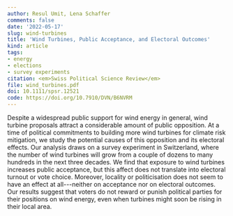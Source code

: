 ```yaml
---
author: Resul Umit, Lena Schaffer
comments: false
date: '2022-05-17'
slug: wind-turbines
title: 'Wind Turbines, Public Acceptance, and Electoral Outcomes'
kind: article
tags:
- energy
- elections
- survey experiments
citation: <em>Swiss Political Science Review</em>
file: wind_turbines.pdf
doi: 10.1111/spsr.12521
code: https://doi.org/10.7910/DVN/B6NVRM
---
```


Despite a widespread public support for wind energy in general, wind turbine proposals attract a considerable amount of public opposition. At a time of political commitments to building more wind turbines for climate risk mitigation, we study the potential causes of this opposition and its electoral effects. Our analysis draws on a survey experiment in Switzerland, where the number of wind turbines will grow from a couple of dozens to many hundreds in the next three decades. We find that exposure to wind turbines increases public acceptance, but this affect does not translate into electoral turnout or vote choice. Moreover, locality or politicisation does not seem to have an effect at all---neither on acceptance nor on electoral outcomes. Our results suggest that voters do not reward or punish political parties for their positions on wind energy, even when turbines might soon be rising in their local area.